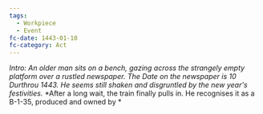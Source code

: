 ```yaml
---
tags:
  - Workpiece
  - Event
fc-date: 1443-01-10
fc-category: Act
---
```

*Intro: An older man sits on a bench, gazing across the strangely empty platform over a rustled newspaper.*
*The Date on the newspaper is 10 Durthrou 1443. He seems still shaken and disgruntled by the new year's festivities.*
*After a long wait, the train finally pulls in. He recognises it as a B-1-35, produced and owned by *